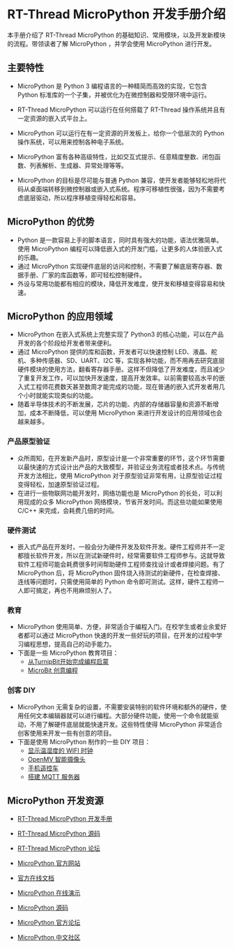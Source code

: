 # RT-Thread MicroPython 开发手册介绍

本手册介绍了 RT-Thread MicroPython 的基础知识、常用模块，以及开发新模块的流程。带领读者了解 MicroPython ，并学会使用 MicroPython 进行开发。

## 主要特性

- MicroPython 是 Python 3 编程语言的一种精简而高效的实现，它包含 Python 标准库的一个子集，并被优化为在微控制器和受限环境中运行。

- RT-Thread MicroPython 可以运行在任何搭载了 RT-Thread 操作系统并且有一定资源的嵌入式平台上。

- MicroPython 可以运行在有一定资源的开发板上，给你一个低层次的 Python 操作系统，可以用来控制各种电子系统。

- MicroPython 富有各种高级特性，比如交互式提示、任意精度整数、闭包函数、列表解析、生成器、异常处理等等。

- MicroPython 的目标是尽可能与普通 Python 兼容，使开发者能够轻松地将代码从桌面端转移到微控制器或嵌入式系统。程序可移植性很强，因为不需要考虑底层驱动，所以程序移植变得轻松和容易。

## MicroPython 的优势

- Python 是一款容易上手的脚本语言，同时具有强大的功能，语法优雅简单。使用 MicroPython 编程可以降低嵌入式的开发门槛，让更多的人体验嵌入式的乐趣。
- 通过 MicroPython 实现硬件底层的访问和控制，不需要了解底层寄存器、数据手册、厂家的库函数等，即可轻松控制硬件。
- 外设与常用功能都有相应的模块，降低开发难度，使开发和移植变得容易和快速。

## MicroPython 的应用领域

- MicroPython 在嵌入式系统上完整实现了 Python3 的核心功能，可以在产品开发的各个阶段给开发者带来便利。
- 通过 MicroPython 提供的库和函数，开发者可以快速控制 LED、液晶、舵机、多种传感器、SD、UART、I2C 等，实现各种功能，而不用再去研究底层硬件模块的使用方法，翻看寄存器手册。这样不但降低了开发难度，而且减少了重复开发工作，可以加快开发速度，提高开发效率。以前需要较高水平的嵌入式工程师花费数天甚至数周才能完成的功能，现在普通的嵌入式开发者用几个小时就能实现类似的功能。
- 随着半导体技术的不断发展，芯片的功能、内部的存储器容量和资源不断增加，成本不断降低，可以使用 MicroPython 来进行开发设计的应用领域也会越来越多。

### 产品原型验证

- 众所周知，在开发新产品时，原型设计是一个非常重要的环节，这个环节需要以最快速的方式设计出产品的大致模型，并验证业务流程或者技术点。与传统开发方法相比，使用 MicroPython 对于原型验证非常有用，让原型验证过程变得轻松，加速原型验证过程。
- 在进行一些物联网功能开发时，网络功能也是 MicroPython 的长处，可以利用现成的众多 MicroPython 网络模块，节省开发时间。而这些功能如果使用 C/C++ 来完成，会耗费几倍的时间。

### 硬件测试

- 嵌入式产品在开发时，一般会分为硬件开发及软件开发。硬件工程师并不一定都擅长软件开发，所以在测试新硬件时，经常需要软件工程师参与。这就导致软件工程师可能会耗费很多时间帮助硬件工程师查找设计或者焊接问题。有了 MicroPython 后，将 MicroPython 固件烧入待测试的新硬件，在检查焊接、连线等问题时，只需使用简单的 Python 命令即可测试。这样，硬件工程师一人即可搞定，再也不用麻烦别人了。

### 教育

- MicroPython 使用简单、方便，非常适合于编程入门。在校学生或者业余爱好者都可以通过 MicroPython 快速的开发一些好玩的项目，在开发的过程中学习编程思想，提高自己的动手能力。
- 下面是一些 MicroPython 教育项目：
    - [从TurnipBit开始完成编程启蒙](https://www.cnblogs.com/xxosu/p/7206414.html)
    - [MicroBit 创意编程](http://microbit.org/)

### 创客 DIY

- MicroPython 无需复杂的设置，不需要安装特别的软件环境和额外的硬件，使用任何文本编辑器就可以进行编程。大部分硬件功能，使用一个命令就能驱动，不用了解硬件底层就能快速开发。这些特性使得 MicroPython 非常适合创客使用来开发一些有创意的项目。
- 下面是使用 MicroPython 制作的一些 DIY 项目：
    - [显示温湿度的 WIFI 时钟](https://www.bilibili.com/video/av15929152?from=search&seid=16285206333541196172)
    - [OpenMV 智能摄像头](https://www.bilibili.com/video/av16418889?from=search&seid=16285206333541196172)
    - [手机遥控车](https://www.bilibili.com/video/av15008143?from=search&seid=16285206333541196172)
    - [搭建 MQTT 服务器](http://www.360doc.com/content/17/1218/22/8473307_714341237.shtml)

## MicroPython 开发资源

- [RT-Thread MicroPython 开发手册](https://www.rt-thread.org/document/site/rtthread-development-guide/micropython/docs/README/)

- [RT-Thread MicroPython 源码](https://github.com/RT-Thread-packages/micropython)

- [RT-Thread MicroPython 论坛](https://www.rt-thread.org/qa/forum.php)

- [MicroPython 官方网站](https://micropython.org/)

- [官方在线文档](http://docs.micropython.org/en/latest/pyboard/)

- [MicroPython 在线演示](https://micropython.org/unicorn)

- [MicroPython 源码](https://github.com/micropython/micropython)

- [MicroPython 官方论坛](http://forum.micropython.org/)

- [MicroPython 中文社区](http://www.micropython.org.cn/)
